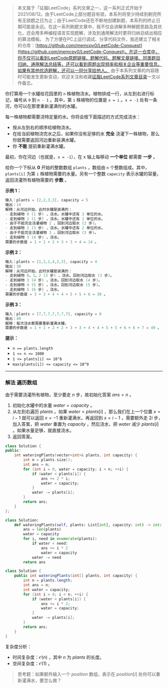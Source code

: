 > 本文属于「征服LeetCode」系列文章之一，这一系列正式开始于2021/08/12。由于LeetCode上部分题目有锁，本系列将至少持续到刷完所有无锁题之日为止；由于LeetCode还在不断地创建新题，本系列的终止日期可能是永远。在这一系列刷题文章中，我不仅会讲解多种解题思路及其优化，还会用多种编程语言实现题解，涉及到通用解法时更将归纳总结出相应的算法模板。
> <b></b>
> 为了方便在PC上运行调试、分享代码文件，我还建立了相关的仓库：[https://github.com/memcpy0/LeetCode-Conquest](https://github.com/memcpy0/LeetCode-Conquest)。在这一仓库中，你不仅可以看到LeetCode原题链接、题解代码、题解文章链接、同类题目归纳、通用解法总结等，还可以看到原题出现频率和相关企业等重要信息。如果有其他优选题解，还可以一同分享给他人。
> <b></b>
> 由于本系列文章的内容随时可能发生更新变动，欢迎关注和收藏[征服LeetCode系列文章目录](https://memcpy0.blog.csdn.net/article/details/119656559)一文以作备忘。

你打算用一个水罐给花园里的 `n` 株植物浇水。植物排成一行，从左到右进行标记，编号从 `0` 到 `n - 1` 。其中，第 `i` 株植物的位置是 `x = i` 。`x = -1` 处有一条河，你可以在那里重新灌满你的水罐。

每一株植物都需要浇特定量的水。你将会按下面描述的方式完成浇水：
- 按从左到右的顺序给植物浇水。
- 在给当前植物浇完水之后，如果你没有足够的水 **完全** 浇灌下一株植物，那么你就需要返回河边重新装满水罐。
- 你 **不能** 提前重新灌满水罐。

最初，你在河边（也就是，`x = -1`），在 x 轴上每移动 **一个单位** 都需要 **一步** 。

给你一个下标从 **0** 开始的整数数组 `plants` ，数组由 `n` 个整数组成。其中，`plants[i]` 为第 `i` 株植物需要的水量。另有一个整数 `capacity` 表示水罐的容量，返回浇灌所有植物需要的 **步数** 。

**示例 1：**
```java
输入：plants = [2,2,3,3], capacity = 5
输出：14
解释：从河边开始，此时水罐是装满的：
- 走到植物 0 (1 步) ，浇水。水罐中还有 3 单位的水。
- 走到植物 1 (1 步) ，浇水。水罐中还有 1 单位的水。
- 由于不能完全浇灌植物 2 ，回到河边取水 (2 步)。
- 走到植物 2 (3 步) ，浇水。水罐中还有 2 单位的水。
- 由于不能完全浇灌植物 3 ，回到河边取水 (3 步)。
- 走到植物 3 (4 步) ，浇水。
需要的步数是 = 1 + 1 + 2 + 3 + 3 + 4 = 14 。
```
**示例 2：**
```java
输入：plants = [1,1,1,4,2,3], capacity = 4
输出：30
解释：从河边开始，此时水罐是装满的：
- 走到植物 0，1，2 (3 步) ，浇水。回到河边取水 (3 步)。
- 走到植物 3 (4 步) ，浇水。回到河边取水 (4 步)。
- 走到植物 4 (5 步) ，浇水。回到河边取水 (5 步)。
- 走到植物 5 (6 步) ，浇水。
需要的步数是 = 3 + 3 + 4 + 4 + 5 + 5 + 6 = 30 。
```
**示例 3：**
```java
输入：plants = [7,7,7,7,7,7,7], capacity = 8
输出：49
解释：每次浇水都需要重新灌满水罐。
需要的步数是 = 1 + 1 + 2 + 2 + 3 + 3 + 4 + 4 + 5 + 5 + 6 + 6 + 7 = 49 。
```
**提示：**
- `n == plants.length`
- `1 <= n <= 1000`
- `1 <= plants[i] <= 10^6`
- `max(plants[i]) <= capacity <= 10^9`

---
### 解法 遍历数组
由于需要浇灌所有植物，至少要走 $n$ 步，故初始化答案 $ans=n$ 。
1. 初始化水罐中的水量 $water=capacity$ 。
2. 从左到右遍历 $plants$ 。如果 $water<plants[i]$ ，那么我们在上一个位置 $x=i−1$ 就可以返回 $x=−1$ 重新灌满水，再返回到 $x=i−1$ ，需要额外走 $2i$ 步，加入答案，把 $water$ 重置为 $\textit{capacity}$ ，然后浇水，把 $water$ 减少 $plants[i]$ 。如果水量足够，就直接浇水。
3. 返回答案。

```cpp
class Solution {
public:
    int wateringPlants(vector<int>& plants, int capacity) {
        int n = plants.size();
        int ans = n;
        for (int i = 0, water = capacity; i < n; ++i) {
            if (water < plants[i]) {
                ans += 2 * i;
                water = capacity;
            }
            water -= plants[i];
        }
        return ans;
    }
};
```

```python
class Solution:
    def wateringPlants(self, plants: List[int], capacity: int) -> int:
        ans = len(plants)
        water = capacity
        for i, need in enumerate(plants):
            if water < need:
                ans += i * 2
                water = capacity
            water -= need
        return ans
```

```java
class Solution {
    public int wateringPlants(int[] plants, int capacity) {
        int n = plants.length;
        int ans = n;
        int water = capacity;
        for (int i = 0; i < n; ++i) {
            if (water < plants[i]) {
                ans += i * 2;
                water = capacity;
            }
            water -= plants[i];
        }
        return ans;
    }
}
```
复杂度分析：
- 时间复杂度：$\mathcal{O}(n)$ ，其中 $n$ 为 $plants$ 的长度。
- 空间复杂度：$\mathcal{O}(1)$ 。

> 思考题：如果额外输入一个 $\textit{position}$ 数组，表示在 $position[i]$ 处你可以重新灌满水，要怎么做？
